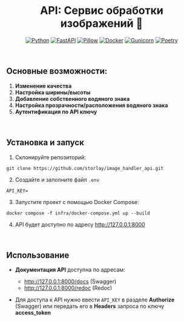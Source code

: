 <h1 align="center">API: Сервис обработки изображений 🎇</h1>

<div align="center">

[![Python](https://img.shields.io/badge/python-3670A0?style=for-the-badge&logo=python&logoColor=ffdd54)](https://www.python.org/)
[![FastAPI](https://img.shields.io/badge/fastapi-009688?style=for-the-badge&logo=fastapi&logoColor=white)](https://fastapi.tiangolo.com/)
[![Pillow](https://img.shields.io/badge/pillow-11557C?style=for-the-badge&logo=python&logoColor=white)](https://python-pillow.org/)
[![Docker](https://img.shields.io/badge/docker-2496ED?style=for-the-badge&logo=docker&logoColor=white)](https://www.docker.com/)
[![Gunicorn](https://img.shields.io/badge/gunicorn-499848?style=for-the-badge&logo=gunicorn&logoColor=white)](https://gunicorn.org/)
[![Poetry](https://img.shields.io/badge/poetry-60A5FA?style=for-the-badge&logo=poetry&logoColor=white)](https://python-poetry.org/)


</div>
<br>

## Основные возможности:
1. **Изменение качества**
2. **Настройка ширины/высоты**
3. **Добавление собственного водяного знака**
4. **Настройка прозрачности/расположения водяного знака**
5. **Аутентификация по API ключу**

<br>

## Установка и запуск

1. Склонируйте репозиторий:

```
git clone https://github.com/storlay/image_handler_api.git
```

2. Создайте и заполните файл `.env`

```
API_KEY=
```

3. Запустите проект с помощью Docker Compose:

```
docker compose -f infra/docker-compose.yml up --build 
```

4. API будет доступно по адресу http://127.0.0.1:8000

<br>

## Использование

- **Документация API** доступна по адресам:
    - http://127.0.0.1:8000/docs (Swagger)
    - http://127.0.0.1:8000/redoc (Redoc)

- Для доступа к API нужно ввести `API_KEY` в разделе **Authorize** (Swagger) или передать его в **Headers** запроса по ключу **access_token**

